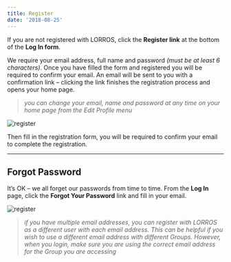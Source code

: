 ```yaml
---
title: Register
date: '2018-08-25'
---
```

If you are not registered with LORROS, click the **Register link** at the bottom of the **Log In form**.

We require your email address, full name and password _(must be at least 6 characters)_. Once you have filled the form and registered you will be required to confirm your email.  An email will be sent to you with a confirmation link – clicking the link finishes the registration process and opens your home page.

> _you can change your email, name and password at any time on your home page from the Edit Profile menu_

![register](/assets/register.gif "register")

Then fill in the registration form, you will be required to confirm your email to complete the registration.

- - -

## Forgot Password
It’s OK – we all forget our passwords from time to time.
From the **Log In** page, click the **Forgot Your Password** link and fill in your email.

![register](/assets/register.gif "register")

> _if you have multiple email addresses, you can register with LORROS as a different user with each email address. This can be helpful if you wish to use a different email address with different Groups. However, when you login, make sure you are using the correct email address for the Group you are accessing_
